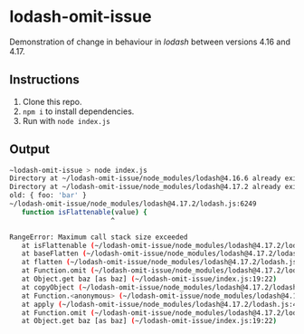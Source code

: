 # lodash-omit-issue

Demonstration of change in behaviour in *lodash* between versions 4.16 and 4.17.

## Instructions

1. Clone this repo.
2. `npm i` to install dependencies.
3. Run with `node index.js`

## Output

```bash
~lodash-omit-issue > node index.js
Directory at ~/lodash-omit-issue/node_modules/lodash@4.16.6 already exists, skipping
Directory at ~/lodash-omit-issue/node_modules/lodash@4.17.2 already exists, skipping
old: { foo: 'bar' }
~/lodash-omit-issue/node_modules/lodash@4.17.2/lodash.js:6249
   function isFlattenable(value) {
                         ^

RangeError: Maximum call stack size exceeded
   at isFlattenable (~/lodash-omit-issue/node_modules/lodash@4.17.2/lodash.js:6249:27)
   at baseFlatten (~/lodash-omit-issue/node_modules/lodash@4.17.2/lodash.js:2972:26)
   at flatten (~/lodash-omit-issue/node_modules/lodash@4.17.2/lodash.js:7329:23)
   at Function.omit (~/lodash-omit-issue/node_modules/lodash@4.17.2/lodash.js:6584:28)
   at Object.get baz [as baz] (~/lodash-omit-issue/index.js:19:22)
   at copyObject (~/lodash-omit-issue/node_modules/lodash@4.17.2/lodash.js:4840:28)
   at Function.<anonymous> (~/lodash-omit-issue/node_modules/lodash@4.17.2/lodash.js:13468:7)
   at apply (~/lodash-omit-issue/node_modules/lodash@4.17.2/lodash.js:496:27)
   at Function.omit (~/lodash-omit-issue/node_modules/lodash@4.17.2/lodash.js:6585:16)
   at Object.get baz [as baz] (~/lodash-omit-issue/index.js:19:22)
```

